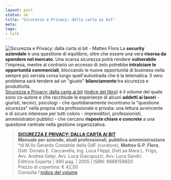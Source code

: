 ```yaml
--- 
layout: post
status: ok
title: "Sicurezza e Privacy: dalla carta ai bit"
meta: 
tags:
- talk
---
```

![Sicurezza e Privacy: dalla carta si bit - Matteo Flora](/download/thumb-SICUPRIVA200.gif) La <strong>security aziendale</strong> è una questione di equilibrio, oltre che essere una vera <strong>risorsa da spendere nel mercato</strong>. Una scarsa sicurezza potrà rendere <strong>vulnerabile </strong>l'impresa, mentre al contrario un eccesso di zelo potrebbe<strong> intralciare le opportunità commerciali</strong>, bloccando le nuove opportunità di business nella sempre più serrata corsa lungo quell'autostrada che è la telematica. Il vero problema sarà tendere ad un "giusto" <strong>bilanciamento </strong>tra sicurezza e produttività.  
[Sicurezza e Privacy: dalla carta ai bit](http://www.expertaedizioni.it/index.php?id=38909) (<a href="indice-libro/">indice del libro</a>) è il volume del quale sono co-autore e che racchiude le esperienze di alcuni <strong>addetti ai lavori</strong> - giuristi, tecnici, psicologi - che quotidianamente incontrano la "questione sicurezza"  nella propria vita professionale e privata: una lettura avvincente e di sicuro interesse per tutti coloro - imprenditori, professionisti, amministratori pubblici - che cercano <strong>risposte chiare e concrete </strong>a una questione centrale nella gestione organizzativa.
> **<a href="http://www.expertaedizioni.it/index.php?id=38909">SICUREZZA E PRIVACY: DALLA CARTA AI BIT</a>**  
> **Manuale per aziende, studi professionali, pubblica amministrazione**  
> *di M.llo Gerardo Costabile della GdF (curatore),  **Matteo G.P. Flora**, Dott. Donato E. Caccavella, Ing. Luca Filippi, Dott.sa Mara L. Frigo, Avv. Andrea Gelpi, Avv. Luca Giacopuzzi, Avv. Luca Sandri.  
> Editrice Experta | 480 pag. | 2005 | ISBN: 8888158820  
> Prezzo di copertina: &euro; 42,00  
> Consulta l'[indice del volume](indice-libro/) 
